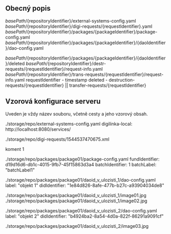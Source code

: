 Obecný popis
------------
${basePath}/${repositoryIdentifier}/external-systems-config.yaml
${basePath}/${repositoryIdentifier}/digi-requests/{requestIdentifier}.yaml
${basePath}/${repositoryIdentifier}/packages/{packageIdentifier}/package-config.yaml
${basePath}/${repositoryIdentifier}/packages/{packageIdentifier}/{daoIdentifier}/dao-config.yaml

${basePath}/${repositoryIdentifier}/packages/{packageIdentifier}/{daoIdentifier}/deleted
${basePath}/${repositoryIdentifier}/destr-requests/{requestIdentifier}/request-info.yaml
${basePath}/${repositoryIdentifier}/trans-requests/{requestIdentifier}/request-info.yaml
requestIdentifier - timestamp
deleted - destruction-requests/{requestIdentifier} || transfer-requests/{requestIdentifier}


Vzorová konfigurace serveru
---------------------------
Uveden je vždy název souboru, včetně cesty a jeho vzorový obsah.

./storage/repo/external-systems-config.yaml
digilinka-local: http://localhost:8080/services/

./storage/repo/digi-requests/1544537470675.xml
<?xml version="1.0" encoding="UTF-8" standalone="yes"?>
<digitizationRequestInfo status="FINISHED" identifier="1963f757-ebc1-4083-bcf5-8b36c30e5cf1" systemIdentifier="digilinka-local">
    <description>koment 1</description>
    <materials>
        <did identifier="1e84d826-8afe-477b-b27c-a93904034de8"/>
        <did identifier="b4924ba2-8a54-4d0a-822f-86291a9091cf"/>
    </materials>
</digitizationRequestInfo>

./storage/repo/packages/package01/package-config.yaml
fundIdentifier: d19d16d6-db1c-4015-9fb7-45f15863d3a4
batchIdentifier: 1
batchLabel: "batchLabel1"

./storage/repo/packages/package01/daoid_v_ulozisti_1/dao-config.yaml
label: "objekt 1"
didIdentifier: "1e84d826-8afe-477b-b27c-a93904034de8"

./storage/repo/packages/package01/daoid_v_ulozisti_1/image01.jpg
./storage/repo/packages/package01/daoid_v_ulozisti_1/image02.jpg

./storage/repo/packages/package01/daoid_v_ulozisti_2/dao-config.yaml
label: "objekt 2"
didIdentifier: "b4924ba2-8a54-4d0a-822f-86291a9091cf"

./storage/repo/packages/package01/daoid_v_ulozisti_2/image03.jpg